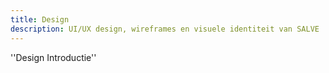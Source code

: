 ```yaml
---
title: Design
description: UI/UX design, wireframes en visuele identiteit van SALVE
---
```


''Design Introductie''

